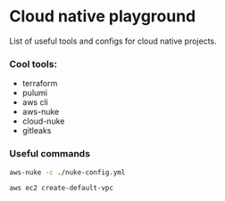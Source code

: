 # Cloud native playground

List of useful tools and configs for cloud native projects.

### Cool tools:

-   terraform
-   pulumi
-   aws cli
-   aws-nuke
-   cloud-nuke
-   gitleaks

### Useful commands

```sh
aws-nuke -c ./nuke-config.yml
```

```sh
aws ec2 create-default-vpc
```
